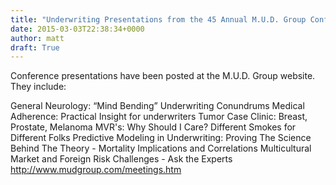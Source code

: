 ```yaml
---
title: "Underwriting Presentations from the 45 Annual M.U.D. Group Conference"
date: 2015-03-03T22:38:34+0000
author: matt
draft: True
---
```

Conference presentations have been posted at the M.U.D. Group website. They include:

General Neurology: “Mind Bending” Underwriting Conundrums
Medical Adherence: Practical Insight for underwriters
Tumor Case Clinic: Breast, Prostate, Melanoma
MVR's: Why Should I Care?
Different Smokes for Different Folks
Predictive Modeling in Underwriting: Proving The Science Behind The Theory - Mortality Implications and Correlations
Multicultural Market and Foreign Risk Challenges - Ask the Experts
http://www.mudgroup.com/meetings.htm
